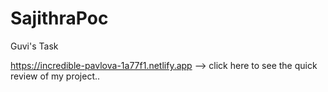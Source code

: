 # SajithraPoc
Guvi's Task

https://incredible-pavlova-1a77f1.netlify.app --> click here to see the quick review of my project..
